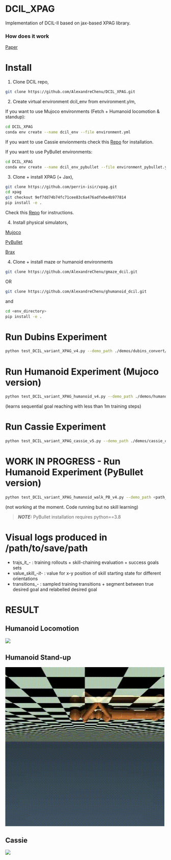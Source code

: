 # DCIL_XPAG
Implementation of DCIL-II based on jax-based XPAG library. 

### How does it work

[Paper](https://arxiv.org/abs/2211.04786)

# Install 

1. Clone DCIL repo,

```sh
git clone https://github.com/AlexandreChenu/DCIL_XPAG.git
```

2. Create virtual environment dcil_env from environment.ylm,


If you want to use Mujoco environments (Fetch + Humanoid locomotion & standup): 
```sh
cd DCIL_XPAG
conda env create --name dcil_env --file environment.yml
```
If you want to use Cassie envionments check this [Repo](https://github.com/perrin-isir/gym-cassie-run) for installation. 

If you want to use PyBullet environments:

```sh
cd DCIL_XPAG
conda env create --name dcil_env_pybullet --file environment_pybullet.yml
```


3. Clone + install XPAG (+ Jax),

```sh
git clone https://github.com/perrin-isir/xpag.git
cd xpag
git checkout 9ef7dd74b74fc71cee83c6a476adfebe4b977814
pip install -e .
```

Check this [Repo](https://github.com/perrin-isir/xpag) for instructions.

4. Install physical simulators, 

[Mujoco](https://github.com/openai/mujoco-py)

[PyBullet](https://pypi.org/project/pybullet/)

[Brax](https://github.com/google/brax)


4. Clone + install maze or humanoid environments 

```sh
git clone https://github.com/AlexandreChenu/gmaze_dcil.git
```
OR

```sh
git clone https://github.com/AlexandreChenu/ghumanoid_dcil.git
```

and 

```sh
cd <env_directory>
pip install -e .
```

# Run Dubins Experiment

```sh
python test_DCIL_variant_XPAG_v4.py --demo_path ./demos/dubins_convert/1.demo --save_path /path/to/save/path
```

# Run Humanoid Experiment (Mujoco version)

```sh
python test_DCIL_variant_XPAG_humanoid_v4.py --demo_path ./demos/humanoid_convert/1.demo --save_path <path_to_results_directory> --eps_state 0.5  --value_clipping 1
```

(learns sequential goal reaching with less than 1m training steps)

# Run Cassie Experiment

```sh
python test_DCIL_variant_XPAG_cassie_v5.py --demo_path ./demos/cassie_convert/1.demo --save_path <path_to_results_directory> --eps_state 0.5  --value_clipping 1
```

# WORK IN PROGRESS - Run Humanoid Experiment (PyBullet version) 

```sh
python test_DCIL_variant_XPAG_humanoid_walk_PB_v4.py --demo_path <path_to_this_directory>/demos/humanoid_PB_walk/ --save_path <path_to_results_directory> --eps_state 0.2  --value_clipping 1
```

(not working at the moment. Code running but no skill learning) 

> **_NOTE:_**  PyBullet installation requires python==3.8  

# Visual logs produced in /path/to/save/path

- trajs_it_- : training rollouts + skill-chaining evaluation + success goals sets 
- value_skill_-_it_- : value for x-y position of skill starting state for different orientations 
- transitions_- : sampled training transitions + segment between true desired goal and relabelled desired goal

# RESULT 

## Humanoid Locomotion

![](https://github.com/AlexandreChenu/DCIL_XPAG/blob/main/media/humanoid_locomotion.gif)

## Humanoid Stand-up 

![](https://github.com/AlexandreChenu/DCIL_XPAG/blob/main/media/humanoid_standup.gif)

## Cassie 

![](https://github.com/AlexandreChenu/DCIL_XPAG/blob/main/media/cassie_run_slow.gif)


